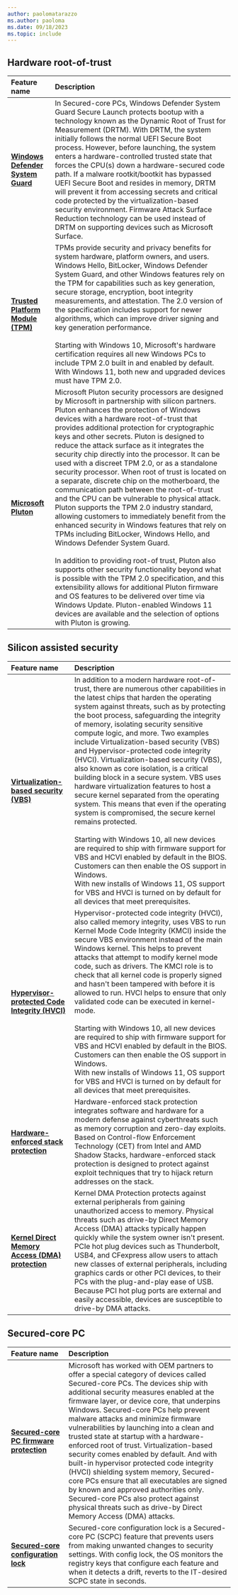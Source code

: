 ```yaml
---
author: paolomatarazzo
ms.author: paoloma
ms.date: 09/18/2023
ms.topic: include
---
```


## Hardware root-of-trust

| Feature name | Description |
|:---|:---|
| **[Windows Defender System Guard](/windows/security/hardware-security/how-hardware-based-root-of-trust-helps-protect-windows)** | In Secured-core PCs, Windows Defender System Guard Secure Launch protects bootup with a technology known as the Dynamic Root of Trust for Measurement (DRTM). With DRTM, the system initially follows the normal UEFI Secure Boot process. However, before launching, the system enters a hardware-controlled trusted state that forces the CPU(s) down a hardware-secured code path. If a malware rootkit/bootkit has bypassed UEFI Secure Boot and resides in memory, DRTM will prevent it from accessing secrets and critical code protected by the virtualization-based security environment. Firmware Attack Surface Reduction technology can be used instead of DRTM on supporting devices such as Microsoft Surface. |
| **[Trusted Platform Module (TPM)](/windows/security/hardware-security/tpm/trusted-platform-module-overview)** | TPMs provide security and privacy benefits for system hardware, platform owners, and users. Windows Hello, BitLocker, Windows Defender System Guard, and other Windows features rely on the TPM for capabilities such as key generation, secure storage, encryption, boot integrity measurements, and attestation. The 2.0 version of the specification includes support for newer algorithms, which can improve driver signing and key generation performance.<br><br>Starting with Windows 10, Microsoft's hardware certification requires all new Windows PCs to include TPM 2.0 built in and enabled by default. With Windows 11, both new and upgraded devices must have TPM 2.0. |
| **[Microsoft Pluton](/windows/security/hardware-security/pluton/microsoft-pluton-security-processor)** | Microsoft Pluton security processors are designed by Microsoft in partnership with silicon partners. Pluton enhances the protection of Windows devices with a hardware root-of-trust that provides additional protection for cryptographic keys and other secrets. Pluton is designed to reduce the attack surface as it integrates the security chip directly into the processor. It can be used with a discreet TPM 2.0, or as a standalone security processor. When root of trust is located on a separate, discrete chip on the motherboard, the communication path between the root-of-trust and the CPU can be vulnerable to physical attack. Pluton supports the TPM 2.0 industry standard, allowing customers to immediately benefit from the enhanced security in Windows features that rely on TPMs including BitLocker, Windows Hello, and Windows Defender System Guard.<br><br>In addition to providing root-of trust, Pluton also supports other security functionality beyond what is possible with the TPM 2.0 specification, and this extensibility allows for additional Pluton firmware and OS features to be delivered over time via Windows Update. Pluton-enabled Windows 11 devices are available and the selection of options with Pluton is growing. |

## Silicon assisted security

| Feature name | Description |
|:---|:---|
| **[Virtualization-based security (VBS)](/windows-hardware/design/device-experiences/oem-vbs)** | In addition to a modern hardware root-of-trust, there are numerous other capabilities in the latest chips that harden the operating system against threats, such as by protecting the boot process, safeguarding the integrity of memory, isolating security sensitive compute logic, and more. Two examples include Virtualization-based security (VBS) and Hypervisor-protected code integrity (HVCI). Virtualization-based security (VBS), also known as core isolation, is a critical building block in a secure system. VBS uses hardware virtualization features to host a secure kernel separated from the operating system. This means that even if the operating system is compromised, the secure kernel remains protected.<br><br>Starting with Windows 10, all new devices are required to ship with firmware support for VBS and HCVI enabled by default in the BIOS. Customers can then enable the OS support in Windows.<br>With new installs of Windows 11, OS support for VBS and HVCI is turned on by default for all devices that meet prerequisites. |
| **[Hypervisor-protected Code Integrity (HVCI)](/windows/security/hardware-security/enable-virtualization-based-protection-of-code-integrity)** | Hypervisor-protected code integrity (HVCI), also called memory integrity, uses VBS to run Kernel Mode Code Integrity (KMCI) inside the secure VBS environment instead of the main Windows kernel. This helps to prevent attacks that attempt to modify kernel mode code, such as drivers. The KMCI role is to check that all kernel code is properly signed and hasn't been tampered with before it is allowed to run. HVCI helps to ensure that only validated code can be executed in kernel-mode.<br><br>Starting with Windows 10, all new devices are required to ship with firmware support for VBS and HCVI enabled by default in the BIOS. Customers can then enable the OS support in Windows.<br>With new installs of Windows 11, OS support for VBS and HVCI is turned on by default for all devices that meet prerequisites. |
| **[Hardware-enforced stack protection](https://techcommunity.microsoft.com/t5/windows-os-platform-blog/understanding-hardware-enforced-stack-protection/ba-p/1247815)** | Hardware-enforced stack protection integrates software and hardware for a modern defense against cyberthreats such as memory corruption and zero-day exploits. Based on Control-flow Enforcement Technology (CET) from Intel and AMD Shadow Stacks, hardware-enforced stack protection is designed to protect against exploit techniques that try to hijack return addresses on the stack. |
| **[Kernel Direct Memory Access (DMA) protection](/windows/security/hardware-security/kernel-dma-protection-for-thunderbolt)** | Kernel DMA Protection protects against external peripherals from gaining unauthorized access to memory. Physical threats such as drive-by Direct Memory Access (DMA) attacks typically happen quickly while the system owner isn't present. PCIe hot plug devices such as Thunderbolt, USB4, and CFexpress allow users to attach new classes of external peripherals, including graphics cards or other PCI devices, to their PCs with the plug-and-play ease of USB. Because PCI hot plug ports are external and easily accessible, devices are susceptible to drive-by DMA attacks. |

## Secured-core PC

| Feature name | Description |
|:---|:---|
| **[Secured-core PC firmware protection](/windows-hardware/design/device-experiences/oem-highly-secure-11)** | Microsoft has worked with OEM partners to offer a special category of devices called Secured-core PCs. The devices ship with additional security measures enabled at the firmware layer, or device core, that underpins Windows. Secured-core PCs help prevent malware attacks and minimize firmware vulnerabilities by launching into a clean and trusted state at startup with a hardware-enforced root of trust. Virtualization-based security comes enabled by default. And with built-in hypervisor protected code integrity (HVCI) shielding system memory, Secured-core PCs ensure that all executables are signed by known and approved authorities only. Secured-core PCs also protect against physical threats such as drive-by Direct Memory Access (DMA) attacks. |
| **[Secured-core configuration lock](/windows/client-management/config-lock)** | Secured-core configuration lock is a Secured-core PC (SCPC) feature that prevents users from making unwanted changes to security settings. With config lock, the OS monitors the registry keys that configure each feature and when it detects a drift, reverts to the IT-desired SCPC state in seconds.  |
